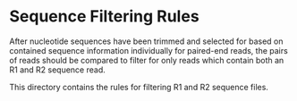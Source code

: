 # Sequence Filtering Rules
After nucleotide sequences have been trimmed and selected for based on contained sequence information individually for paired-end reads, the pairs of reads should be compared to filter for only reads which contain both an R1 and R2 sequence read. 

This directory contains the rules for filtering R1 and R2 sequence files.
